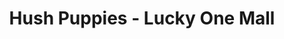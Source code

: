 ---
title: "Hush Puppies - Lucky One Mall"
url: /karachi/hush-puppies-lucky-one-mall/
shop: Schuhe
---